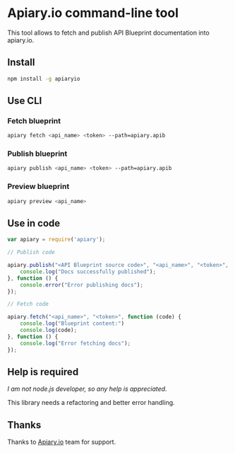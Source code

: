 # Apiary.io command-line tool

This tool allows to fetch and publish API Blueprint documentation into apiary.io.

## Install

```bash
npm install -g apiaryio
```

## Use CLI

### Fetch blueprint

```bash
apiary fetch <api_name> <token> --path=apiary.apib
```

### Publish blueprint

```bash
apiary publish <api_name> <token> --path=apiary.apib
```

### Preview blueprint

```bash
apiary preview <api_name>
```

## Use in code

```js
var apiary = require('apiary');

// Publish code

apiary.publish("<API Blueprint source code>", "<api_name>", "<token>", function () {
    console.log("Docs successfully published");
}, function () {
    console.error("Error publishing docs");
});

// Fetch code

apiary.fetch("<api_name>", "<token>", function (code) {
    console.log("Blueprint content:")
    console.log(code);
}, function () {
    console.log("Error fetching docs");
});

```

## Help is required

*I am not node.js developer, so any help is appreciated.*

This library needs a refactoring and better error handling.

## Thanks

Thanks to [Apiary.io](http://apiary.io) team for support.
